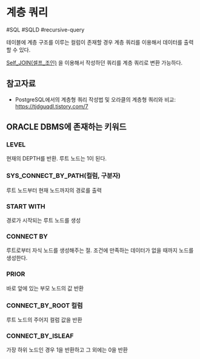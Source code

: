 # 계층 쿼리

#SQL #SQLD #recursive-query

테이블에 계층 구조를 이루는 컬럼이 존재할 경우 계층 쿼리를 이용해서 데이터를 출력할 수 있다.

[Self_JOIN(셀프_조인)](../Self_JOIN(셀프_조인).md) 을 이용해서 작성하던 쿼리를 계층 쿼리로 변환 가능하다.

## 참고자료

- PostgreSQL에서의 계층형 쿼리 작성법 및 오라클의 계층형 쿼리와 비교: https://tjdguqdl.tistory.com/7

## ORACLE DBMS에 존재하는 키워드

### LEVEL

현재의 DEPTH를 반환. 루트 노드는 1이 된다.

### SYS_CONNECT_BY_PATH(컬럼, 구분자)

루트 노드부터 현재 노드까지의 경로를 출력

### START WITH

경로가 시작되는 루트 노드를 생성

### CONNECT BY

루트로부터 자식 노드를 생성해주는 절. 조건에 만족하는 데이터가 없을 때까지 노드를 생성한다.

### PRIOR

바로 앞에 있는 부모 노드의 값 반환

### CONNECT_BY_ROOT 컬럼

루트 노드의 주어지 컬럼 값을 반환

### CONNECT_BY_ISLEAF

가장 하위 노드인 경우 1을 반환하고 그 외에는 0을 반환